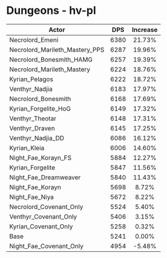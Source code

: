 # Dungeons - hv-pl
| Actor | DPS | Increase |
|---|:---:|:---:|
|Necrolord_Emeni|6380|21.73%|
|Necrolord_Marileth_Mastery_PPS|6287|19.96%|
|Necrolord_Bonesmith_HAMG|6257|19.39%|
|Necrolord_Marileth_Mastery|6224|18.76%|
|Kyrian_Pelagos|6222|18.72%|
|Venthyr_Nadjia|6183|17.97%|
|Necrolord_Bonesmith|6168|17.69%|
|Kyrian_Forgelite_HoG|6149|17.32%|
|Venthyr_Theotar|6148|17.31%|
|Venthyr_Draven|6145|17.25%|
|Venthyr_Nadjia_DD|6086|16.12%|
|Kyrian_Kleia|6006|14.60%|
|Night_Fae_Korayn_FS|5884|12.27%|
|Kyrian_Forgelite|5847|11.56%|
|Night_Fae_Dreamweaver|5840|11.43%|
|Night_Fae_Korayn|5698|8.72%|
|Night_Fae_Niya|5672|8.22%|
|Necrolord_Covenant_Only|5524|5.40%|
|Venthyr_Covenant_Only|5406|3.15%|
|Kyrian_Covenant_Only|5258|0.32%|
|Base|5241|0.00%|
|Night_Fae_Covenant_Only|4954|-5.48%|

